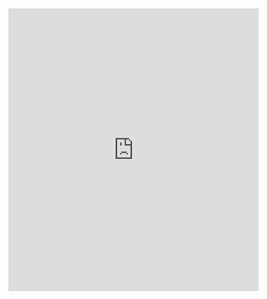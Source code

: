 <br>
<br>

<iframe src="https://docs.google.com/presentation/d/e/2PACX-1vTDaSKerPLCluyUqIL4skROa0SToB4J_0iLoocR8ZY5iIeKJ14rSfTdW0ZME8ZRBKf33k2bR0xTuZ5Y/embed?start=true&loop=true&delayms=10000" frameborder="0" width="100%" height="569" allowfullscreen="true" mozallowfullscreen="true" webkitallowfullscreen="true"></iframe>